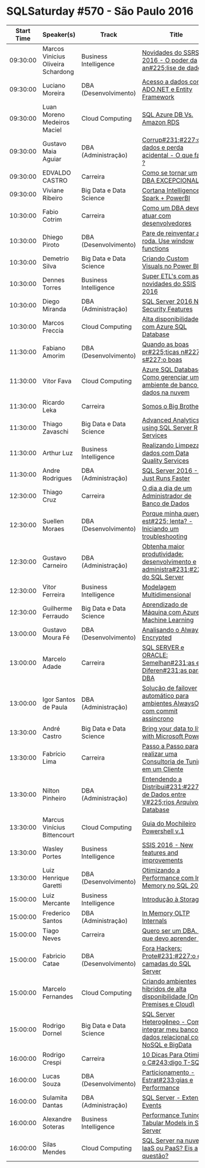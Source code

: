 # SQLSaturday #570 - São Paulo 2016
Start Time|Speaker(s)|Track|Title
---|---|---|---
09:30:00|Marcos Vinicius Oliveira Schardong|Business Intelligence|[Novidades do SSRS 2016 - O poder da an#225;lise de dados](52534.md)
09:30:00|Luciano Moreira|DBA (Desenvolvimento)|[Acesso a dados com ADO.NET e Entity Framework](52900.md)
09:30:00|Luan Moreno Medeiros Maciel|Cloud Computing|[SQL Azure DB Vs. Amazon RDS](53002.md)
09:30:00|Gustavo Maia Aguiar|DBA (Administração)|[Corrup#231;#227;o de dados e perda acidental - O que fazer ?](53188.md)
09:30:00|EDVALDO CASTRO|Carreira|[Como se tornar um DBA EXCEPCIONAL](54159.md)
09:30:00|Viviane Ribeiro|Big Data e Data Science|[Cortana Intelligence + Spark + PowerBI](54311.md)
10:30:00|Fabio Cotrim|Carreira|[Como um DBA deve atuar com desenvolvedores](53125.md)
10:30:00|Dhiego Piroto|DBA (Desenvolvimento)|[Pare de reinventar a roda. Use window functions](53139.md)
10:30:00|Demetrio Silva|Big Data e Data Science|[Criando Custom Visuals no Power BI](53652.md)
10:30:00|Dennes Torres|Business Intelligence|[Super ETL's com as novidades do SSIS 2016](53780.md)
10:30:00|Diego Miranda|DBA (Administração)|[SQL Server 2016 New Security Features](53807.md)
10:30:00|Marcos Freccia|Cloud Computing|[Alta disponibilidade com Azure SQL Database](53865.md)
11:30:00|Fabiano Amorim|DBA (Desenvolvimento)|[Quando as boas pr#225;ticas n#227;o s#227;o boas](52448.md)
11:30:00|Vitor Fava|Cloud Computing|[Azure SQL Database - Como gerenciar um ambiente de banco de dados na nuvem](52685.md)
11:30:00|Ricardo Leka|Carreira|[Somos o Big Brother](52910.md)
11:30:00|Thiago Zavaschi|Big Data e Data Science|[Advanced Analytics using SQL Server R Services](53764.md)
11:30:00|Arthur Luz|Business Intelligence|[Realizando Limpeza de dados com Data Quality Services](54166.md)
11:30:00|Andre Rodrigues|DBA (Administração)|[SQL Server 2016 - It Just Runs Faster](54404.md)
12:30:00|Thiago Cruz|Carreira|[O dia a dia de um Administrador de Banco de Dados](52695.md)
12:30:00|Suellen Moraes|DBA (Desenvolvimento)|[Porque minha query est#225; lenta? - Iniciando um troubleshooting](52897.md)
12:30:00|Gustavo Carneiro|DBA (Administração)|[Obtenha maior produtividade: desenvolvimento e administra#231;#227;o do SQL Server](53549.md)
12:30:00|Vitor Ferreira|Business Intelligence|[Modelagem Multidimensional](54293.md)
12:30:00|Guilherme Ferraudo|Big Data e Data Science|[Aprendizado de Máquina com Azure Machine Learning](54331.md)
13:00:00|Gustavo Moura Fé|DBA (Desenvolvimento)|[Analisando o Always Encrypted](53300.md)
13:00:00|Marcelo Adade|Carreira|[SQL SERVER e ORACLE: Semelhan#231;as e Diferen#231;as para o DBA](53511.md)
13:00:00|Igor Santos de Paula|DBA (Administração)|[Solução de failover automático para ambientes AlwaysOn com commit assincrono](54071.md)
13:30:00|André Castro|Big Data e Data Science|[Bring your data to life with Microsoft Power BI](52542.md)
13:30:00|Fabrício Lima|Carreira|[Passo a Passo para realizar uma Consultoria de Tuning em um Cliente](52598.md)
13:30:00|Nilton Pinheiro|DBA (Administração)|[Entendendo a Distribui#231;#227;o de Dados entre V#225;rios Arquivos do Database](53118.md)
13:30:00|Marcus Vinícius Bittencourt|Cloud Computing|[Guia do Mochileiro Powershell v.1](53576.md)
13:30:00|Wasley Portes|Business Intelligence|[SSIS 2016 - New features and improvements](53586.md)
13:30:00|Luiz Henrique Garetti|DBA (Desenvolvimento)|[Otimizando a Performance com In-Memory no SQL 2016](53716.md)
15:00:00|Luiz Mercante|Business Intelligence|[Introdução à Storage](52445.md)
15:00:00|Frederico Santos|DBA (Administração)|[In Memory OLTP Internals](52701.md)
15:00:00|Tiago Neves|Carreira|[Quero ser um DBA. O que devo aprender ?](52904.md)
15:00:00|Fabricio Catae|DBA (Desenvolvimento)|[Fora Hackers: Prote#231;#227;o em camadas do SQL Server](53048.md)
15:00:00|Marcelo Fernandes|Cloud Computing|[Criando ambientes hibridos de alta disponibilidade (On Premises e Cloud)](53417.md)
15:00:00|Rodrigo Dornel|Big Data e Data Science|[SQL Server Heterogêneo - Como integrar meu banco de dados relacional com NoSQL e BigData](54332.md)
16:00:00|Rodrigo Crespi|Carreira|[10 Dicas Para Otimizar o C#243;digo T-SQL](52439.md)
16:00:00|Lucas Souza|DBA (Desenvolvimento)|[Particionamento -  Estrat#233;gias e Performance](53085.md)
16:00:00|Sulamita Dantas|DBA (Administração)|[SQL Server - Extended Events](53204.md)
16:00:00|Alexandre Soteras|Business Intelligence|[Performance Tuning of Tabular Models in SQL Server](54053.md)
16:00:00|Silas Mendes|Cloud Computing|[SQL Server na nuvem: IaaS ou PaaS? Eis a questão?](54086.md)
